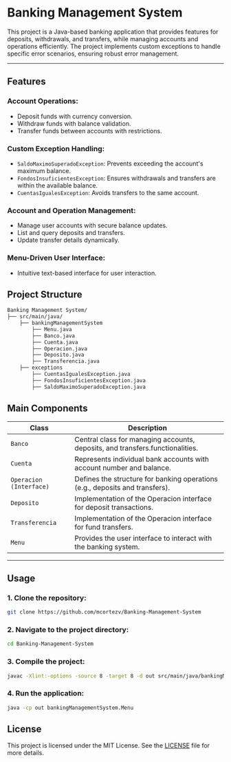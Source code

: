 # **Banking Management System**

This project is a Java-based banking application that provides features for deposits, withdrawals, and transfers, while managing accounts and operations efficiently. The project implements custom exceptions to handle specific error scenarios, ensuring robust error management.

---

## **Features**

### Account Operations:
- Deposit funds with currency conversion.
- Withdraw funds with balance validation.
- Transfer funds between accounts with restrictions.

### Custom Exception Handling:

- `SaldoMaximoSuperadoException`: Prevents exceeding the account's maximum balance.
- `FondosInsuficientesException`: Ensures withdrawals and transfers are within the available balance.
- `CuentasIgualesException`: Avoids transfers to the same account.

### Account and Operation Management:
- Manage user accounts with secure balance updates.
- List and query deposits and transfers.
- Update transfer details dynamically.

### Menu-Driven User Interface:
- Intuitive text-based interface for user interaction.

## **Project Structure**

```bash
Banking Management System/
├── src/main/java/         
    ├── bankingManagementSystem 
        ├── Menu.java            
        ├── Banco.java        
        ├── Cuenta.java       
        ├── Operacion.java    
        ├── Deposito.java       
        ├── Transferencia.java 
    ├── exceptions              
        ├── CuentasIgualesException.java        
        ├── FondosInsuficientesException.java       
        ├── SaldoMaximoSuperadoException.java    
```

## **Main Components**

| Class               | Description                                                                 |
|----------------------|-----------------------------------------------------------------------------|
| `Banco`           | Central class for managing accounts, deposits, and transfers.functionalities. |
| `Cuenta`      | Represents individual bank accounts with account number and balance. |
| `Operacion (Interface)`        | Defines the structure for banking operations (e.g., deposits and transfers). |
| `Deposito`        | Implementation of the Operacion interface for deposit transactions. |
| `Transferencia`| Implementation of the Operacion interface for fund transfers. |
| `Menu`      | Provides the user interface to interact with the banking system. |
---

## **Usage**

### 1. Clone the repository:
```bash
git clone https://github.com/mcortezv/Banking-Management-System
```

### 2. Navigate to the project directory:
```bash
cd Banking-Management-System
```

### 3. Compile the project:
```bash
javac -Xlint:-options -source 8 -target 8 -d out src/main/java/bankingManagementSystem/*.java src/main/java/exceptions/*.java
```

### 4. Run the application:
```bash
java -cp out bankingManagementSystem.Menu
```

## **License**
This project is licensed under the MIT License. See the [LICENSE](./LICENSE.md) file for more details.
